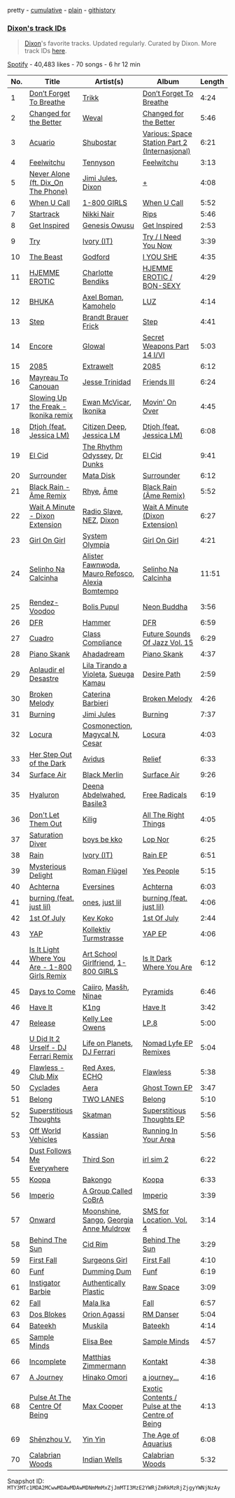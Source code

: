 pretty - [cumulative](/playlists/cumulative/37i9dQZF1DWZMAcZLI8XCI.md) - [plain](/playlists/plain/37i9dQZF1DWZMAcZLI8XCI) - [githistory](https://github.githistory.xyz/mackorone/spotify-playlist-archive/blob/main/playlists/plain/37i9dQZF1DWZMAcZLI8XCI)

### [Dixon's track IDs](https://open.spotify.com/playlist/37i9dQZF1DWZMAcZLI8XCI)

> <a href="spotify:artist:3wc57nV2fGEoM8x4xPK1O9">Dixon</a>'s favorite tracks\. Updated regularly\. Curated by Dixon\. More track IDs <a href="spotify:genre:track\_id">here</a>.

[Spotify](https://open.spotify.com/user/spotify) - 40,483 likes - 70 songs - 6 hr 12 min

| No. | Title | Artist(s) | Album | Length |
|---|---|---|---|---|
| 1 | [Don’t Forget To Breathe](https://open.spotify.com/track/3iSfHRTHWHbPRoUSPUqTRJ) | [Trikk](https://open.spotify.com/artist/4wPR8PhvdOB0vksHMUWDZY) | [Don’t Forget To Breathe](https://open.spotify.com/album/3ujKrANkZaTItbYzT2fUOd) | 4:24 |
| 2 | [Changed for the Better](https://open.spotify.com/track/3XMcylC5T7qYdmg5bMcbiD) | [Weval](https://open.spotify.com/artist/12tZvy2xFpWSkuJ3FsfisZ) | [Changed for the Better](https://open.spotify.com/album/64VdxjQutKxcZPpqxrsNrV) | 5:46 |
| 3 | [Acuario](https://open.spotify.com/track/2xWIRuOWwxTJHNVyq2SdYU) | [Shubostar](https://open.spotify.com/artist/5J7kzftVddD7jcs6ce3Cbv) | [Various: Space Station Part 2 \(Internasjonal\)](https://open.spotify.com/album/3exPHOYwSvz9FsdUbecklS) | 6:21 |
| 4 | [Feelwitchu](https://open.spotify.com/track/4bLjPoP25YBKGei1CfBgE2) | [Tennyson](https://open.spotify.com/artist/3Nb8N20WChM0swo5qWTvm8) | [Feelwitchu](https://open.spotify.com/album/1nVbkkqBv9jD0C7eEG5eDf) | 3:13 |
| 5 | [Never Alone \(ft\. Dix\_On The Phone\)](https://open.spotify.com/track/3nvbuSK7WPDwpyXNAv5sYO) | [Jimi Jules](https://open.spotify.com/artist/6RsLLSkSTcL4YrvgRcBTQd), [Dixon](https://open.spotify.com/artist/3wc57nV2fGEoM8x4xPK1O9) | [+](https://open.spotify.com/album/611LjdYsQvGXLI0pCOrmZk) | 4:08 |
| 6 | [When U Call](https://open.spotify.com/track/0qWkinRmjxDo3rrECKsIQr) | [1\-800 GIRLS](https://open.spotify.com/artist/67yGrC4QoCSD0g7YMcGIgJ) | [When U Call](https://open.spotify.com/album/5TSnzljjpGs8RLK6VXoX33) | 5:52 |
| 7 | [Startrack](https://open.spotify.com/track/7gMwTtOLh618Q8lzuYtkKo) | [Nikki Nair](https://open.spotify.com/artist/27JCep1zDO3K8GY50trDo6) | [Rips](https://open.spotify.com/album/09eWNoDzf9gbdAg3bPaqJH) | 5:46 |
| 8 | [Get Inspired](https://open.spotify.com/track/4Og0uXMYqouN7xOQ7u8jiW) | [Genesis Owusu](https://open.spotify.com/artist/1HvH97rzvCH6lfnLlgyfke) | [Get Inspired](https://open.spotify.com/album/2aBGFRtuLyivUnE2TF1FrD) | 2:53 |
| 9 | [Try](https://open.spotify.com/track/6dYp9gwmnHvLdjwHhhiJbV) | [Ivory \(IT\)](https://open.spotify.com/artist/0H1va9wyZWImoOV4euIBcr) | [Try / I Need You Now](https://open.spotify.com/album/4bPpSY4RfqWXcPrlLP8v1G) | 3:39 |
| 10 | [The Beast](https://open.spotify.com/track/1q8yCEyj83yGaJ1R3CAPr5) | [Godford](https://open.spotify.com/artist/4pUwtnbS6FdBniLp410AOu) | [I YOU SHE](https://open.spotify.com/album/7tBQBS0T6plojk62SkKyvm) | 4:35 |
| 11 | [HJEMME EROTIC](https://open.spotify.com/track/3pAGqqApmhXLGnXE1lpFz4) | [Charlotte Bendiks](https://open.spotify.com/artist/7mhANPWuF7hzuNZ6OVFbN8) | [HJEMME EROTIC / BON\-SEXY](https://open.spotify.com/album/6hHW5nGWoUpAYLnkjT0JTF) | 4:29 |
| 12 | [BHUKA](https://open.spotify.com/track/65dJjPMbvN01O20pLBV44L) | [Axel Boman](https://open.spotify.com/artist/59qo8jHDlC1i30HVjQQW3O), [Kamohelo](https://open.spotify.com/artist/4MQQ7JhKhqSqJpWGgwUSvu) | [LUZ](https://open.spotify.com/album/2Xh5yUHosjfKq2B0ud0c98) | 4:14 |
| 13 | [Step](https://open.spotify.com/track/08BQkqwtl5AavghUuUsB58) | [Brandt Brauer Frick](https://open.spotify.com/artist/29TG40TGDvrOFQZM4adBf7) | [Step](https://open.spotify.com/album/1LLtX7iBHT9U4hjaBgnzdE) | 4:41 |
| 14 | [Encore](https://open.spotify.com/track/21mtiNlfNv9wCK8CPlhODV) | [Glowal](https://open.spotify.com/artist/4XCU9tk7hogxz1SRTvVXLJ) | [Secret Weapons Part 14 I/VI](https://open.spotify.com/album/0s95NqXPhKbpALQDkqLPiG) | 5:03 |
| 15 | [2085](https://open.spotify.com/track/1n5seBNexSmNa6TWWjqjW2) | [Extrawelt](https://open.spotify.com/artist/3VRvi42U8SsiT4YKP5LNCB) | [2085](https://open.spotify.com/album/2uSjrQwJ0mHOlmBagOI0TO) | 6:12 |
| 16 | [Mayreau To Canouan](https://open.spotify.com/track/7r3keQiSmzOQAAP53tiYTN) | [Jesse Trinidad](https://open.spotify.com/artist/2CaROxELLLWlGblOKST8I5) | [Friends III](https://open.spotify.com/album/5pnwls1u646nF4F5xyWiaF) | 6:24 |
| 17 | [Slowing Up the Freak \- Ikonika remix](https://open.spotify.com/track/7Mud96Azc0VRcG0AvIvp7H) | [Ewan McVicar](https://open.spotify.com/artist/4d2NUjh9ZrzG1ZZdhpSDKH), [Ikonika](https://open.spotify.com/artist/1GbZUOowT6BhrI9QVoUniG) | [Movin' On Over](https://open.spotify.com/album/3QBnEnJdL6ZnDkY6rf5fkE) | 4:45 |
| 18 | [Dtjoh \(feat\. Jessica LM\)](https://open.spotify.com/track/5xMvII7rTQXy5npCqrhLEM) | [Citizen Deep](https://open.spotify.com/artist/2Wcld3BQUXxWUYMmCJYyuM), [Jessica LM](https://open.spotify.com/artist/3Q259wuL2vRuisWyvYcebg) | [Dtjoh \(feat\. Jessica LM\)](https://open.spotify.com/album/1YHiMNg0TdZ9n2BwdfIVXH) | 6:08 |
| 19 | [El Cid](https://open.spotify.com/track/4zvhQJ1VCd5kw6mkDKq1Li) | [The Rhythm Odyssey](https://open.spotify.com/artist/39jtuB50Gl7Gl6mwC0oJzI), [Dr Dunks](https://open.spotify.com/artist/0paMqYjRRhYPEbFgRlgkky) | [El Cid](https://open.spotify.com/album/2tQMOeSoiykYb6SxTBQOzj) | 9:41 |
| 20 | [Surrounder](https://open.spotify.com/track/22zwvgFPbmIDY8805oa5VK) | [Mata Disk](https://open.spotify.com/artist/0n4gKyTAM08TcnvJW7KpK3) | [Surrounder](https://open.spotify.com/album/3txw28dJzTyowSnzVlrAAp) | 6:12 |
| 21 | [Black Rain \- Âme Remix](https://open.spotify.com/track/2xuCVDKo47AYxxjJtiTVCh) | [Rhye](https://open.spotify.com/artist/2AcUPzkVWo81vumdzeLLRN), [Âme](https://open.spotify.com/artist/5muFO8VqYRCRW13EkvX564) | [Black Rain \(Âme Remix\)](https://open.spotify.com/album/3NkwIxvLuql04EXtIa9TfF) | 5:52 |
| 22 | [Wait A Minute \- Dixon Extension](https://open.spotify.com/track/2O2oWOUJM14dWhQNpkcSbD) | [Radio Slave](https://open.spotify.com/artist/4rzWjR3L3M54c6I25NzdM3), [NEZ](https://open.spotify.com/artist/2Mwy2BwAUT3WU1cZa3pvEW), [Dixon](https://open.spotify.com/artist/3wc57nV2fGEoM8x4xPK1O9) | [Wait A Minute \(Dixon Extension\)](https://open.spotify.com/album/2bkhNP3qpPZFAEK6me4hoT) | 6:27 |
| 23 | [Girl On Girl](https://open.spotify.com/track/1d2Iocd4G7l3uKXLIaMcKM) | [System Olympia](https://open.spotify.com/artist/2qtARFvBzCjOuGbXFAF0iX) | [Girl On Girl](https://open.spotify.com/album/15BDiMYOijWbyg7hsEKUqM) | 4:21 |
| 24 | [Selinho Na Calcinha](https://open.spotify.com/track/2MBo03EH9M1n1zTfHX6NK4) | [Alister Fawnwoda](https://open.spotify.com/artist/16Vq22oDSB5NDYczsnJ89o), [Mauro Refosco](https://open.spotify.com/artist/2W9dlk8bbPOvp01nmoLfWo), [Alexia Bomtempo](https://open.spotify.com/artist/28HvZHehbCmYkf6o1W8vp9) | [Selinho Na Calcinha](https://open.spotify.com/album/42DEBm6M4Ldbs8NcIOrlLQ) | 11:51 |
| 25 | [Rendez\-Voodoo](https://open.spotify.com/track/3rC0ZSOnxlncoGA3dGpKny) | [Bolis Pupul](https://open.spotify.com/artist/0dSnTqwXok006MwsjjlzUl) | [Neon Buddha](https://open.spotify.com/album/2yqo63KO7NSds8ZSK89kQQ) | 3:56 |
| 26 | [DFR](https://open.spotify.com/track/5zIItOAt4eKvnw02bbQTXh) | [Hammer](https://open.spotify.com/artist/3KtaBB3asBs44O4h3xx2V0) | [DFR](https://open.spotify.com/album/4SYEcfohkAYS5cd9PGnifa) | 6:59 |
| 27 | [Cuadro](https://open.spotify.com/track/08wqHCH0RV0pdekYNrDkKD) | [Class Compliance](https://open.spotify.com/artist/3ALsjqLkOOZIFc991VReia) | [Future Sounds Of Jazz Vol\. 15](https://open.spotify.com/album/0nMSIUnkMAoABRjtxOxuo6) | 6:29 |
| 28 | [Piano Skank](https://open.spotify.com/track/79XMhe7Y6KfuECqu1sEqKN) | [Ahadadream](https://open.spotify.com/artist/3SvsaUFZZNgVZYKrcFgzWW) | [Piano Skank](https://open.spotify.com/album/5WnCqwiHCV0DxkgZkAsEUh) | 4:37 |
| 29 | [Aplaudir el Desastre](https://open.spotify.com/track/3GO291fKERpiPq6xuGR8pV) | [Lila Tirando a Violeta](https://open.spotify.com/artist/1ZD9xcoRJKY4ldaV4UuAhx), [Sueuga Kamau](https://open.spotify.com/artist/1PO6esSj88BOLjfrnCdUFM) | [Desire Path](https://open.spotify.com/album/4QMLBkfHh8ZrBLm3HGDx9V) | 2:59 |
| 30 | [Broken Melody](https://open.spotify.com/track/0laa1rK5dPLXwF1Qi4Vu4b) | [Caterina Barbieri](https://open.spotify.com/artist/61WgG5fz5ilJrMne7tE1zu) | [Broken Melody](https://open.spotify.com/album/4gzeLQvhfZ5vjnblYDMBqn) | 4:26 |
| 31 | [Burning](https://open.spotify.com/track/52mYUoBRIi8ETtNY93XuZi) | [Jimi Jules](https://open.spotify.com/artist/6RsLLSkSTcL4YrvgRcBTQd) | [Burning](https://open.spotify.com/album/36ci7zwlIO5QFn7M72kM5o) | 7:37 |
| 32 | [Locura](https://open.spotify.com/track/1KaG9W2HVdRDyNXt7fDkun) | [Cosmonection](https://open.spotify.com/artist/752ZwPUx0lcLZyxgSQTL3D), [Magycal N](https://open.spotify.com/artist/7IkF4Rt5iadkJ3Cpj0PCl6), [Cesar](https://open.spotify.com/artist/32EQxnYKNG07rS1izlGRIj) | [Locura](https://open.spotify.com/album/4IgeMpvZMJiCUXG4w1Gy5H) | 4:03 |
| 33 | [Her Step Out of the Dark](https://open.spotify.com/track/43i9CO5IcbWlw2xkwQLRO6) | [Avidus](https://open.spotify.com/artist/6v1l56EZ8Wl7gpZhfihaKQ) | [Relief](https://open.spotify.com/album/30VmMl5kxWLs4HwUksyyEL) | 6:33 |
| 34 | [Surface Air](https://open.spotify.com/track/3Vfkkvwki3ZoDfNWBnm36c) | [Black Merlin](https://open.spotify.com/artist/63YnT4fynoWkgFZBwVdjvD) | [Surface Air](https://open.spotify.com/album/7kJybKYJ45fx7lbgZuiuDt) | 9:26 |
| 35 | [Hyaluron](https://open.spotify.com/track/3XXNONyHncKPpljEmYKkTu) | [Deena Abdelwahed](https://open.spotify.com/artist/20fUkJZtm2I6zdIuj2XpgV), [Basile3](https://open.spotify.com/artist/60mUuAaQCpRJ9cc5wcMu60) | [Free Radicals](https://open.spotify.com/album/1pGO03oFAwkcz17iaBex2T) | 6:19 |
| 36 | [Don't Let Them Out](https://open.spotify.com/track/5ZhmY6OcYmEVr5RBSxXS4X) | [Kilig](https://open.spotify.com/artist/6bV9MqjsNFkMwryuBkWvXX) | [All The Right Things](https://open.spotify.com/album/7CyeK7JUYnoG3lxmMg6PXC) | 4:05 |
| 37 | [Saturation Diver](https://open.spotify.com/track/4WjFZwh81b3PI3I8ttVJBK) | [boys be kko](https://open.spotify.com/artist/48I9QQhVxPjmcSOPeLVv5D) | [Lop Nor](https://open.spotify.com/album/7wkTPXbAI6PaE2BUZ46UR1) | 6:25 |
| 38 | [Rain](https://open.spotify.com/track/758J4IVy0fYYbkyJzMvo8Q) | [Ivory \(IT\)](https://open.spotify.com/artist/0H1va9wyZWImoOV4euIBcr) | [Rain EP](https://open.spotify.com/album/718CulHtlcwiTeUIA3pVo6) | 6:51 |
| 39 | [Mysterious Delight](https://open.spotify.com/track/75wK610g1uZfi0h5FaOIaG) | [Roman Flügel](https://open.spotify.com/artist/2GvwZbDjH1DbQpodGKENDw) | [Yes People](https://open.spotify.com/album/6JodWQQgq9xNjFLPSlJEBT) | 5:15 |
| 40 | [Achterna](https://open.spotify.com/track/5NCFbPxAPLMLKWCLVqtvCE) | [Eversines](https://open.spotify.com/artist/0hq7wHZ0z3nuoFSyfUXDHu) | [Achterna](https://open.spotify.com/album/3wSwhX0rDRHCLUMLIjXz96) | 6:03 |
| 41 | [burning \(feat\. just lil\)](https://open.spotify.com/track/2DFA2QYJrgbUVMNgiavKEl) | [ones](https://open.spotify.com/artist/2eKt2klgJbaK8qAqvkAte6), [just lil](https://open.spotify.com/artist/3jcw0K5zIPsqqTcsVmKpQg) | [burning \(feat\. just lil\)](https://open.spotify.com/album/1xusQdAD0SSLGvXqpHFGKS) | 4:06 |
| 42 | [1st Of July](https://open.spotify.com/track/2rgg7I60pktUnxJzQHWGJa) | [Kev Koko](https://open.spotify.com/artist/2WZCpsGLdNU1xENRwETylI) | [1st Of July](https://open.spotify.com/album/0YT7I1uzuXYzdNF0B1D6Ln) | 2:44 |
| 43 | [YAP](https://open.spotify.com/track/13HJKOxoj5k0XsBOAEdqAt) | [Kollektiv Turmstrasse](https://open.spotify.com/artist/1oXiuCd5F0DcnmXH5KaM6N) | [YAP EP](https://open.spotify.com/album/05R0wLkqu505xO4Jx40KVf) | 4:06 |
| 44 | [Is It Light Where You Are \- 1\-800 Girls Remix](https://open.spotify.com/track/6LzPXPyiGeTUvr6OEmamam) | [Art School Girlfriend](https://open.spotify.com/artist/3rtvvt1kuQ4luEWq8epaHD), [1\-800 GIRLS](https://open.spotify.com/artist/67yGrC4QoCSD0g7YMcGIgJ) | [Is It Dark Where You Are](https://open.spotify.com/album/4lleVGddCZRmLvuiFdAN5z) | 6:12 |
| 45 | [Days to Come](https://open.spotify.com/track/3dLFwRZnQWDFBwUJtqADYM) | [Caiiro](https://open.spotify.com/artist/0fs9otT9TtwXUOcFXZomZY), [Masšh](https://open.spotify.com/artist/6QRqfE9Na7BRYG1mxRYqGs), [Ninae](https://open.spotify.com/artist/5aTBULJ6efMF1VyzcxMXa6) | [Pyramids](https://open.spotify.com/album/4Imc9qg3fBn0KuusJYydSb) | 6:46 |
| 46 | [Have It](https://open.spotify.com/track/1ZsUDsKOvAEJ0yIr2s9sLr) | [K1ng](https://open.spotify.com/artist/1D6noORj1vkzlaq4CWexna) | [Have It](https://open.spotify.com/album/1xgHfAk9T40Qjn3lVBOd4s) | 3:42 |
| 47 | [Release](https://open.spotify.com/track/0HRrjB07kckRfMbMDYa9bY) | [Kelly Lee Owens](https://open.spotify.com/artist/5eitAUlYmlha3LLWg7aBn5) | [LP.8](https://open.spotify.com/album/2nDuOMxIgxcimqobgE5veh) | 5:00 |
| 48 | [U Did It 2 Urself \- DJ Ferrari Remix](https://open.spotify.com/track/59YJO7dwHEDMN6V9B61wpW) | [Life on Planets](https://open.spotify.com/artist/2EtksajEPOMDkyVKMZi1eO), [DJ Ferrari](https://open.spotify.com/artist/0a4S5Gm2HO6YlrawGzsg7f) | [Nomad Lyfe EP Remixes](https://open.spotify.com/album/3ZrbjS6Mo812qlicvMG08r) | 5:04 |
| 49 | [Flawless \- Club Mix](https://open.spotify.com/track/2siUiwi7N8paNehEMIz3WM) | [Red Axes](https://open.spotify.com/artist/5Owm9QgL9BSCRQKTX6T08G), [ECHO](https://open.spotify.com/artist/5Ezb2z7gSLMpXaG0oyacpW) | [Flawless](https://open.spotify.com/album/1V4S8A1VZTOI0fRZgAdbix) | 5:38 |
| 50 | [Cyclades](https://open.spotify.com/track/5zoutmgh0shaTKZvBP223V) | [Aera](https://open.spotify.com/artist/3Pj0WcDp7Df123RzhrTohk) | [Ghost Town EP](https://open.spotify.com/album/5KjHBY3qOkaNcCBD69Q6fP) | 3:47 |
| 51 | [Belong](https://open.spotify.com/track/4WlZdEHBzXXEAzxhtDR9H2) | [TWO LANES](https://open.spotify.com/artist/7mnuMLgvXdCWzyB4sQCG7k) | [Belong](https://open.spotify.com/album/3utFW4iaHUTEV6MjTqQnE0) | 5:10 |
| 52 | [Superstitious Thoughts](https://open.spotify.com/track/4ZoggoHYM0Ll0jDOPeKPsU) | [Skatman](https://open.spotify.com/artist/79K6YRpx6Q5HZJfxxcDq58) | [Superstitious Thoughts EP](https://open.spotify.com/album/0Fa9rAVo45sYENGM0PVatb) | 5:56 |
| 53 | [Off World Vehicles](https://open.spotify.com/track/7tnQ4K4wAYwajbTkzaydhm) | [Kassian](https://open.spotify.com/artist/4w6VhlUuzrUoJ5NbCpefXx) | [Running In Your Area](https://open.spotify.com/album/6QPdEKgRbhnyQRvEAhqP6k) | 5:56 |
| 54 | [Dust Follows Me Everywhere](https://open.spotify.com/track/7LTHHzouJzsBCDyTv2uGNW) | [Third Son](https://open.spotify.com/artist/3V0CkmupRFH97LSOafzfbc) | [irl sim 2](https://open.spotify.com/album/5NCxgwBEZPAXWxFERFXKyB) | 6:22 |
| 55 | [Koopa](https://open.spotify.com/track/3M3jpDo83tZ9Ni1PVrJBgr) | [Bakongo](https://open.spotify.com/artist/4FmchdtAj76UxQiNOjCgMo) | [Koopa](https://open.spotify.com/album/0FuLGhyhxw83SeSsNDqjJ8) | 6:33 |
| 56 | [Imperio](https://open.spotify.com/track/4H6DcYcjNs5GzfF8gHncke) | [A Group Called CoBrA](https://open.spotify.com/artist/4fNoH37udrtOfcMMXbnGjN) | [Imperio](https://open.spotify.com/album/4xSIqrDjct43Ts9y0p2Foj) | 3:39 |
| 57 | [Onward](https://open.spotify.com/track/3cVPCbLOSlNjFAMvzJ2eGx) | [Moonshine](https://open.spotify.com/artist/6uZcG9ex8hJKEo3XUyMxEX), [Sango](https://open.spotify.com/artist/7e3FtKBIPLrIVm8g1FJMVg), [Georgia Anne Muldrow](https://open.spotify.com/artist/2RdnkH5txHb9c4vGwq0I31) | [SMS for Location, Vol\. 4](https://open.spotify.com/album/6wTdl91po1VgHgLsFa6YJk) | 3:14 |
| 58 | [Behind The Sun](https://open.spotify.com/track/42jFhmPXMdBuEESMBjpFlu) | [Cid Rim](https://open.spotify.com/artist/1qsa20MWDjV9QI93zn2i2s) | [Behind The Sun](https://open.spotify.com/album/74awnhwIvK6XAFL3q68iuG) | 3:29 |
| 59 | [First Fall](https://open.spotify.com/track/6AN0JXPYfKBBt0448z4gIo) | [Surgeons Girl](https://open.spotify.com/artist/7CXSuH40c4n4hVbP1JDBFP) | [First Fall](https://open.spotify.com/album/7JBiWEAj1vO4zIY5q0WzF5) | 4:10 |
| 60 | [Funf](https://open.spotify.com/track/638RP4CVhqicIdMrxBaPRJ) | [Dumming Dum](https://open.spotify.com/artist/01hg7l1HFSP3y7oSWg05mB) | [Funf](https://open.spotify.com/album/4dHNBk7V1GiFllTlCbOmno) | 6:19 |
| 61 | [Instigator Barbie](https://open.spotify.com/track/4kaG0awpwQzANBuNtRpKC6) | [Authentically Plastic](https://open.spotify.com/artist/1Gum664eHo0JeNdHWb4hoY) | [Raw Space](https://open.spotify.com/album/6JPNx7NEJFP5D57sufgVze) | 3:09 |
| 62 | [Fall](https://open.spotify.com/track/6RWLd4QgqeYLwiy18ZtAvO) | [Mala Ika](https://open.spotify.com/artist/0lIcQdmExeSmTaDn4IHIrx) | [Fall](https://open.spotify.com/album/45hDvgfRy0nQbxZt5ecPX5) | 6:57 |
| 63 | [Dos Blokes](https://open.spotify.com/track/2qHAcmIO5aCy5BDb9pwnSx) | [Orion Agassi](https://open.spotify.com/artist/6NYO4az8FEZJfWwTJM4dud) | [RM Danser](https://open.spotify.com/album/4e39NWGUwTLqu72z2RGvtP) | 5:04 |
| 64 | [Bateekh](https://open.spotify.com/track/0LNcBR9Rbj59JxeUBBQit7) | [Muskila](https://open.spotify.com/artist/1iBiS6r5HvyEALDYfkWAQm) | [Bateekh](https://open.spotify.com/album/3axS1s6UJqmgogmz2oyoOn) | 4:14 |
| 65 | [Sample Minds](https://open.spotify.com/track/4RywHmfGP2yzzYTxsCNQH1) | [Elisa Bee](https://open.spotify.com/artist/3S7HQV1qUD8yBppcFbsBfX) | [Sample Minds](https://open.spotify.com/album/0Ki1ujx7omMHN0Mah2Mn3t) | 4:57 |
| 66 | [Incomplete](https://open.spotify.com/track/5pC9oPI3ndTWghxBfZAC56) | [Matthias Zimmermann](https://open.spotify.com/artist/1cmEYy7Kgx8PBfULFVW5wA) | [Kontakt](https://open.spotify.com/album/1V55SUlTg8LuBhEKBf11Ae) | 4:38 |
| 67 | [A Journey](https://open.spotify.com/track/5fxfFBYhfCIBSU9LvHk0pF) | [Hinako Omori](https://open.spotify.com/artist/31vAiCz7AsxXsljIGKg4UB) | [a journey...](https://open.spotify.com/album/3H7S86kkmy5zKqw7DTmULR) | 4:16 |
| 68 | [Pulse At The Centre Of Being](https://open.spotify.com/track/6ENdj6fgH8wqa69UndeQ2E) | [Max Cooper](https://open.spotify.com/artist/0WSSKmoRbxqLf3MnXInQ2J) | [Exotic Contents / Pulse at the Centre of Being](https://open.spotify.com/album/0I0azaQfHlf1JEIJuwHF5a) | 4:13 |
| 69 | [Shēnzhou V.](https://open.spotify.com/track/0AULxj8PjVnPL8vuUGwVkb) | [Yin Yin](https://open.spotify.com/artist/2sLMYvxNmHIYNx6re1WUM2) | [The Age of Aquarius](https://open.spotify.com/album/4hocimNA2HqHGJENlvTvws) | 6:08 |
| 70 | [Calabrian Woods](https://open.spotify.com/track/01BY45tZz3ltvfHM1NnMBw) | [Indian Wells](https://open.spotify.com/artist/0xGMNVyrwBJYVudabEW1Re) | [Calabrian Woods](https://open.spotify.com/album/4INgHZ91GJwpuIcMT5snK7) | 5:32 |

Snapshot ID: `MTY3MTc1MDA2MCwwMDAwMDAwMDNmMmMxZjJmMTI3MzE2YWRjZmRkMzRjZjgyYWNjNzAy`
